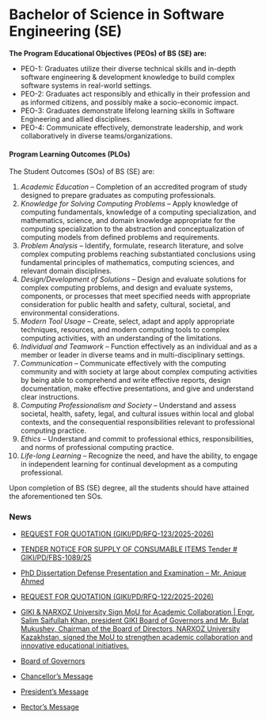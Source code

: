 # Bachelor of Science in Software Engineering (SE)
**The Program Educational Objectives (PEOs) of BS (SE) are:**
  * PEO-1: Graduates utilize their diverse technical skills and in-depth software engineering & development knowledge to build complex software systems in real-world settings.
  * PEO-2: Graduates act responsibly and ethically in their profession and as informed citizens, and possibly make a socio-economic impact.
  * PEO-3: Graduates demonstrate lifelong learning skills in Software Engineering and allied disciplines.
  * PEO-4: Communicate effectively, demonstrate leadership, and work collaboratively in diverse teams/organizations.


#### Program Learning Outcomes (PLOs)
The Student Outcomes (SOs) of BS (SE) are:
  1. _Academic Education_ – Completion of an accredited program of study designed to prepare graduates as computing professionals.
  2. _Knowledge for Solving Computing Problems_ – Apply knowledge of computing fundamentals, knowledge of a computing specialization, and mathematics, science, and domain knowledge appropriate for the computing specialization to the abstraction and conceptualization of computing models from defined problems and requirements.
  3. _Problem Analysis_ – Identify, formulate, research literature, and solve complex computing problems reaching substantiated conclusions using fundamental principles of mathematics, computing sciences, and relevant domain disciplines.
  4. _Design/Development of Solutions_ – Design and evaluate solutions for complex computing problems, and design and evaluate systems, components, or processes that meet specified needs with appropriate consideration for public health and safety, cultural, societal, and environmental considerations.
  5. _Modern Tool Usage_ – Create, select, adapt and apply appropriate techniques, resources, and modern computing tools to complex computing activities, with an understanding of the limitations.
  6. _Individual and Teamwork_ – Function effectively as an individual and as a member or leader in diverse teams and in multi-disciplinary settings.
  7. _Communication_ – Communicate effectively with the computing community and with society at large about complex computing activities by being able to comprehend and write effective reports, design documentation, make effective presentations, and give and understand clear instructions.
  8. _Computing Professionalism and Society_ – Understand and assess societal, health, safety, legal, and cultural issues within local and global contexts, and the consequential responsibilities relevant to professional computing practice.
  9. _Ethics_ – Understand and commit to professional ethics, responsibilities, and norms of professional computing practice.
  10. _Life-long Learning_ – Recognize the need, and have the ability, to engage in independent learning for continual development as a computing professional.


Upon completion of BS (SE) degree, all the students should have attained the aforementioned ten SOs.
### News
  * [REQUEST FOR QUOTATION (GIKI/PD/RFQ-123/2025-2026)](https://giki.edu.pk/2025/10/17/request-for-quotation-giki-pd-rfq-123-2025-2026/)
  * [TENDER NOTICE FOR SUPPLY OF CONSUMABLE ITEMS Tender # GIKI/PD/FBS-1089/25](https://giki.edu.pk/2025/10/16/tender-notice-for-supply-of-consumable-items-tender-giki-pd-fbs-1089-25/)
  * [PhD Dissertation Defense Presentation and Examination – Mr. Anique Ahmed](https://giki.edu.pk/2025/10/14/phd-dissertation-defense-presentation-and-examination-mr-anique-ahmed/)
  * [REQUEST FOR QUOTATION (GIKI/PD/RFQ-122/2025-2026)](https://giki.edu.pk/2025/10/14/request-for-quotation-giki-pd-rfq-122-2025-2026/)
  * [GIKI & NARXOZ University Sign MoU for Academic Collaboration | Engr. Salim Saifullah Khan, president GIKI Board of Governors and Mr. Bulat Mukushev, Chairman of the Board of Directors, NARXOZ University Kazakhstan, signed the MoU to strengthen academic collaboration and innovative educational initiatives.](https://giki.edu.pk/2025/10/13/giki-narxoz-university-sign-mou-for-academic-collaboration-engr-salim-saifullah-khan-president-giki-board-of-governors-and-mr-bulat-mukushev-chairman-of-the-board-of-directors-narxoz-univ/)


  * [Board of Governors](https://giki.edu.pk/board-of-governors/)
  * [Chancellor’s Message](https://giki.edu.pk/?page_id=14826)
  * [President’s Message](https://giki.edu.pk/presidents-message/)
  * [Rector’s Message](https://giki.edu.pk/rectors-message/)


